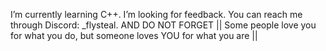 I’m currently learning C++. 
I’m looking for feedback. You can reach me through Discord: _flysteal.
AND DO NOT FORGET
|| Some people love you for what you do, but someone loves YOU for what you are ||
